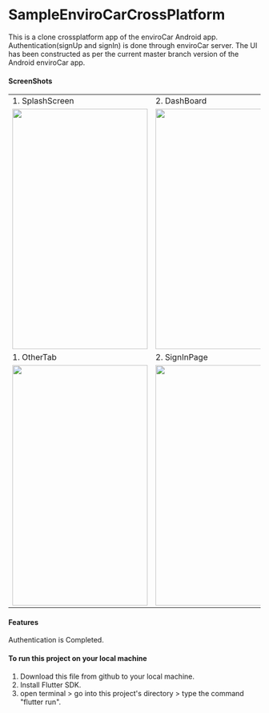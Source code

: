 # SampleEnviroCarCrossPlatform
This is a clone crossplatform app of the enviroCar Android app. 
Authentication(signUp and signIn) is done through enviroCar server. 
The UI has been constructed as per the current master branch version of the Android enviroCar app. 

#### ScreenShots
<table>
  <tr>
    <td>1. SplashScreen</td>
     <td>2. DashBoard</td>
     <td>3. MyTracks</td>
  </tr>
  <tr>
    <td><img src="https://github.com/swayamkaul/SampleEnviroCarCrossPlatform/blob/master/AppScreenShots/SplashScreen.png" width=270 height=480></td>
    <td><img src="https://github.com/swayamkaul/SampleEnviroCarCrossPlatform/blob/master/AppScreenShots/DashBoard.png" width=270 height=480></td>
    <td><img src="https://github.com/swayamkaul/SampleEnviroCarCrossPlatform/blob/master/AppScreenShots/MyTracks.png" width=270 height=480></td>
  </tr>
    <tr>
    <td>1. OtherTab</td>
     <td>2. SignInPage</td>
     <td>3. SignUpPage</td>
  </tr>
    <tr>
    <td><img src="https://github.com/swayamkaul/SampleEnviroCarCrossPlatform/blob/master/AppScreenShots/OtherTab.png" width=270 height=480></td>
    <td><img src="https://github.com/swayamkaul/SampleEnviroCarCrossPlatform/blob/master/AppScreenShots/SignIn.png" width=270 height=480></td>
    <td><img src="https://github.com/swayamkaul/SampleEnviroCarCrossPlatform/blob/master/AppScreenShots/LogIn.png" width=270 height=480></td>
  </tr>
 </table>
 
 #### Features
 Authentication is Completed.
 
 #### To run this project on your local machine
 1. Download this file from github to your local machine.
 2. Install Flutter SDK.
 3. open terminal > go into this project's directory > type the command "flutter run".

